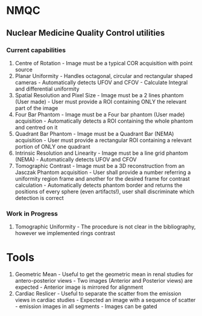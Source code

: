 # NMQC

## Nuclear Medicine Quality Control utilities

### Current capabilities

  1. Centre of Rotation
    - Image must be a typical COR acquisition with point source
  2. Planar Uniformity
    - Handles octagonal, circular and rectangular shaped cameras
    - Automatically detects UFOV and CFOV
    - Calculate Integral and differential uniformity
  3. Spatial Resolution and Pixel Size
    - Image must be a 2 lines phantom (User made)
    - User must provide a ROI containing ONLY the relevant part of the image
  4. Four Bar Phantom
    - Image must be a Four bar phantom (User made) acquisition
	- Automatically detects a ROI containing the whole phantom and centred on it
  5. Quadrant Bar Phantom
    - Image must be a Quadrant Bar (NEMA) acquisition
    - User must provide a rectangular ROI containing a relevant portion of ONLY one quadrant 	
  6. Intrinsic Resolution and Linearity
    - Image must be a line grid phantom (NEMA)
	- Automatically detects UFOV and CFOV
  7. Tomographic Contrast
    - Image must be a 3D reconstruction from an Jasczak Phantom acquisition
	- User shall provide a number referring a uniformity region frame and another for the desired frame for contrast calculation
	- Automatically detects phantom border and returns the positions of every sphere (even artifacts!), user shall discriminate which detection is correct
	
### Work in Progress

  1. Tomographic Uniformity
    - The procedure is not clear in the bibliography, however we implemented rings contrast
	
# Tools

  1. Geometric Mean
    - Useful to get the geometric mean in renal studies for antero-posterior views
	- Two images (Anterior and Posterior views) are expected
	- Anterior image is mirrored for alignment
  2. Cardiac Reslicer
    - Useful to separate the scatter from the emission views in cardiac studies
	- Expected an image with a sequence of scatter - emission images in all segments
	- Images can be gated


